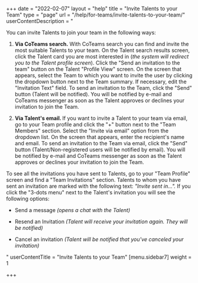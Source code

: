 +++
date = "2022-02-07"
layout = "help"
title = "Invite Talents to your Team"
type = "page"
url = "/help/for-teams/invite-talents-to-your-team/"
userContentDescription = "<p>You can invite Talents to join your team in the following ways:</p><ol><li><p><strong>Via CoTeams search.</strong> With CoTeams search you can find and invite the most suitable Talents to your team. On the Talent search results screen, click the Talent card you are most interested in (<em>the system will redirect you to the Talent profile screen</em>). Click the \"Send an invitation to the team\" button on the Talent \"Profile View\" screen. On the screen that appears, select the Team to which you want to invite the user by clicking the dropdown button next to the Team summary. If necessary, edit the \"Invitation Text\" field. To send an invitation to the Team, click the \"Send\" button (Talent will be notified). You will be notified by e-mail and CoTeams messenger as soon as the Talent approves or declines your invitation to join the Team.</p></li><li><p><strong>Via Talent's email. </strong>If you want to invite a Talent to your team via email, go to your Team profile and click the \"+\" button next to the \"Team Members\" section. Select the \"Invite via email\" option from the dropdown list. On the screen that appears, enter the recipient's name and email. To send an invitation to the Team via email, click the \"Send\" button (Talent/Non-registered users will be notified by email). You will be notified by e-mail and CoTeams messenger as soon as the Talent approves or declines your invitation to join the Team.</p></li></ol><p>To see all the invitations you have sent to Talents, go to your \"Team Profile\" screen and find a \"Team Invitations\" section. Talents to whom you have sent an invitation are marked with the following text: <em>\"Invite sent in...\". </em>If you click the \"3-dots menu\" next to the Talent's invitation you will see the following options:</p><ul><li><p>Send a message<em> (opens a chat with the Talent)</em></p></li><li><p>Resend an Invitation <em>(Talent will receive your invitation again. They will be notified)</em></p></li><li><p>Cancel an invitation<em> (Talent will be notified that you've canceled your invitation)</em></p></li></ul>"
userContentTitle = "Invite Talents to your Team"
[menu.sidebar7]
weight = 1

+++
